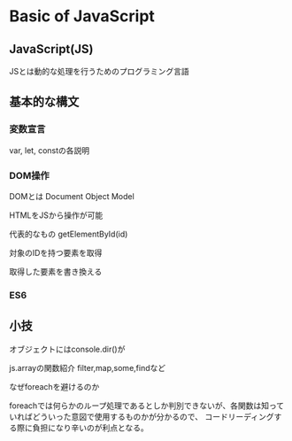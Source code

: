 # Basic of JavaScript

## JavaScript(JS)
JSとは動的な処理を行うためのプログラミング言語

## 基本的な構文
### 変数宣言
var, let, constの各説明

### DOM操作
DOMとは Document Object Model

HTMLをJSから操作が可能

代表的なもの
getElementById(id)

対象のIDを持つ要素を取得

取得した要素を書き換える

### ES6


## 小技
オブジェクトにはconsole.dir()が

js.arrayの関数紹介
filter,map,some,findなど

なぜforeachを避けるのか

foreachでは何らかのループ処理であるとしか判別できないが、各関数は知っていればどういった意図で使用するものかが分かるので、
コードリーディングする際に負担になり辛いのが利点となる。
